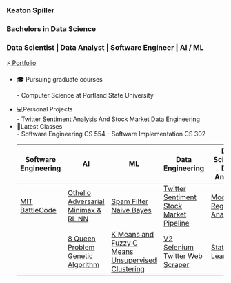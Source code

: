 ### Keaton Spiller
### Bachelors in Data Science
### Data Scientist | Data Analyst | Software Engineer | AI / ML

⚡<a href="https://keatonspiller.github.io/Portfolio/"> Portfolio</a>

<ul>
  <li>🎓 Pursuing graduate courses </li><p>
    - Computer Science at Portland State University 
  
  <li>💻Personal Projects </li>
    - Twitter Sentiment Analysis And Stock Market Data Engineering

  <li>📖Latest Classes </li>
    - Software Engineering CS 554
    - Software Implementation CS 302

|  Software Engineering | AI | ML | Data Engineering | Data Science / Data Analysis |
| ------------- | ------------- | ------------- | ------------- |------------- |
| [MIT BattleCode](https://github.com/KeatonSpiller/SE_battlecode23_winter2024) | [Othello Adversarial Minimax & RL NN](https://github.com/KeatonSpiller/Othello)  |[ Spam Filter Naive Bayes ](https://github.com/KeatonSpiller/Spam-Filter) | [Twitter Sentiment Stock Market Pipeline](https://github.com/KeatonSpiller/Social_Media_Pipeline(https://github.com/KeatonSpiller/Twitter_Data_Engineering))| [Modern Regression Analysis](https://github.com/KeatonSpiller/Modern-Regression-Analysis) |
| | [8 Queen Problem Genetic Algorithm](https://github.com/KeatonSpiller/data)| [K Means and Fuzzy C Means Unsupervised Clustering](https://github.com/KeatonSpiller/K-Means-and-Fuzzy-C-Means-Clustering)| [V2 Selenium Twitter Web Scraper](https://github.com/KeatonSpiller/Social_Media_Pipeline)| [Statistical Learning ](https://github.com/KeatonSpiller/Statistical-Learning)  |
 
<!--
- 🔭 I’m currently working on ...
- 🌱 I’m currently learning ...
- 👯 I’m looking to collaborate on ...
- 🤔 I’m looking for help with ...
- 💬 Ask me about ...
- 📫 How to reach me: ...
- 😄 Pronouns: ...
- ⚡ Fun fact: ...
-->
